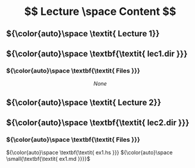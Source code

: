 # $$ Lecture \space Content $$
## ${\color{auto}\space  \textit{ Lecture 1}}
## ${\color{auto}\space \textbf{\textit{ lec1.dir }}}
### ${\color{auto}\space  \textbf{\textit{ Files }}}
$$None$$ 

## ${\color{auto}\space  \textit{ Lecture 2}}
## ${\color{auto}\space \textbf{\textit{ lec2.dir }}}
### ${\color{auto}\space  \textbf{\textit{ Files }}}
    
${\color{auto}\space \textbf{\textit{ ex1.hs }}} ${\color{auto}\space \small{\textbf{\textit{ ex1.md }}}}$

